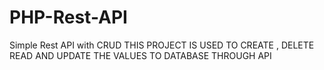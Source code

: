 # PHP-Rest-API
Simple Rest API with CRUD
 THIS PROJECT IS USED TO CREATE , DELETE READ AND UPDATE THE VALUES TO DATABASE THROUGH API 
 
